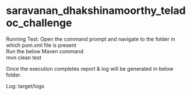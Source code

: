 # saravanan_dhakshinamoorthy_teladoc_challenge
Running Test:
Open the command prompt and navigate to the folder in which pom.xml file is present  
Run the below Maven command  
mvn clean test

Once the execution completes report & log will be generated in below folder.

Log: target/logs